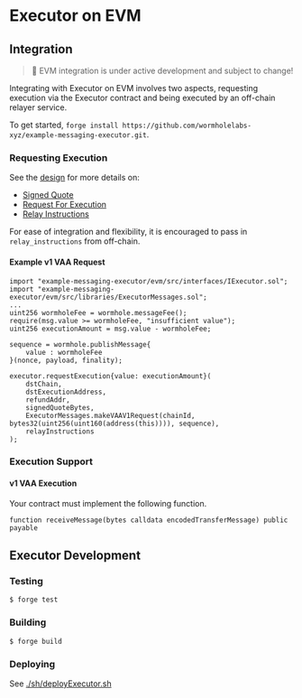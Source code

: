# Executor on EVM

## Integration

> 🚧 EVM integration is under active development and subject to change!

Integrating with Executor on EVM involves two aspects, requesting execution via the Executor contract and being executed by an off-chain relayer service.

To get started, `forge install https://github.com/wormholelabs-xyz/example-messaging-executor.git`.

### Requesting Execution

See the [design](../README.md) for more details on:

- [Signed Quote](../README.md#off-chain-quote)
- [Request For Execution](../README.md#request-for-execution)
- [Relay Instructions](../README.md#relay-instructions)

For ease of integration and flexibility, it is encouraged to pass in `relay_instructions` from off-chain.

#### Example v1 VAA Request

<!-- cspell:disable -->

```solidity
import "example-messaging-executor/evm/src/interfaces/IExecutor.sol";
import "example-messaging-executor/evm/src/libraries/ExecutorMessages.sol";
...
uint256 wormholeFee = wormhole.messageFee();
require(msg.value >= wormholeFee, "insufficient value");
uint256 executionAmount = msg.value - wormholeFee;

sequence = wormhole.publishMessage{
    value : wormholeFee
}(nonce, payload, finality);

executor.requestExecution{value: executionAmount}(
    dstChain,
    dstExecutionAddress,
    refundAddr,
    signedQuoteBytes,
    ExecutorMessages.makeVAAV1Request(chainId, bytes32(uint256(uint160(address(this)))), sequence),
    relayInstructions
);
```

<!-- cspell:enable -->

### Execution Support

#### v1 VAA Execution

Your contract must implement the following function.

```solidity
function receiveMessage(bytes calldata encodedTransferMessage) public payable
```

## Executor Development

### Testing

```shell
$ forge test
```

### Building

```shell
$ forge build
```

### Deploying

See [./sh/deployExecutor.sh](./sh/deployExecutor.sh)
